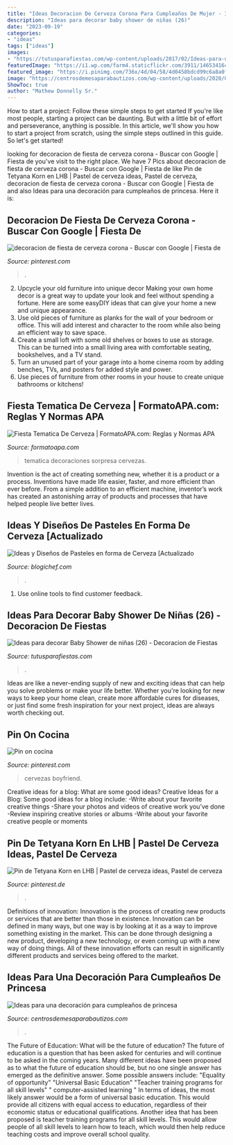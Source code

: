 ```yaml
---
title: "Ideas Decoracion De Cerveza Corona Para Cumpleaños De Mujer - Ideas Para Una Decoración Para Cumpleaños De Princesa"
description: "Ideas para decorar baby shower de niñas (26)"
date: "2023-09-19"
categories:
- "ideas"
tags: ["ideas"]
images:
- "https://tutusparafiestas.com/wp-content/uploads/2017/02/Ideas-para-decorar-Baby-Shower-de-niñas-26.jpg"
featuredImage: "https://i1.wp.com/farm4.staticflickr.com/3911/14653416438_852844cab5.jpg?resize=447%2C500&amp;ssl=1"
featured_image: "https://i.pinimg.com/736x/4d/04/58/4d0458bdcd99c6a8a0f4f14778bd6e44.jpg"
image: "https://centrosdemesaparabautizos.com/wp-content/uploads/2020/04/decoración-para-cumpleaños-de-princesa-para-niña-pequeña.jpg"
ShowToc: true
author: "Mathew Donnelly Sr."
---
```



How to start a project: Follow these simple steps to get started
If you're like most people, starting a project can be daunting. But with a little bit of effort and perseverance, anything is possible. In this article, we'll show you how to start a project from scratch, using the simple steps outlined in this guide. So let's get started!

	

		
looking for decoracion de fiesta de cerveza corona - Buscar con Google | Fiesta de you've visit to the right place. We have 7 Pics about decoracion de fiesta de cerveza corona - Buscar con Google | Fiesta de like Pin de Tetyana Korn en LHB | Pastel de cerveza ideas, Pastel de cerveza, decoracion de fiesta de cerveza corona - Buscar con Google | Fiesta de and also Ideas para una decoración para cumpleaños de princesa. Here it is:
		
    
## Decoracion De Fiesta De Cerveza Corona - Buscar Con Google | Fiesta De

<img loading=lazy src="https://i.pinimg.com/736x/4d/04/58/4d0458bdcd99c6a8a0f4f14778bd6e44.jpg" onerror="this.onerror=null;this.src='https://tse1.mm.bing.net/th?id=OIP.cf_KIfl1VroQVfkmNOqEsQHaHa&amp;pid=15.1';" alt="decoracion de fiesta de cerveza corona - Buscar con Google | Fiesta de">

_Source: pinterest.com_

>. 

	

2. Upcycle your old furniture into unique decor
Making your own home decor is a great way to update your look and feel without spending a fortune. Here are some easyDIY ideas that can give your home a new and unique appearance. 
1. Use old pieces of furniture as planks for the wall of your bedroom or office. This will add interest and character to the room while also being an efficient way to save space.
2. Create a small loft with some old shelves or boxes to use as storage. This can be turned into a small living area with comfortable seating, bookshelves, and a TV stand.
3. Turn an unused part of your garage into a home cinema room by adding benches, TVs, and posters for added style and power.
4. Use pieces of furniture from other rooms in your house to create unique bathrooms or kitchens!

    
## Fiesta Tematica De Cerveza | FormatoAPA.com: Reglas Y Normas APA

<img loading=lazy src="https://i.pinimg.com/originals/1c/4b/9e/1c4b9e88439ed738e29f704e3557f1d4.jpg" onerror="this.onerror=null;this.src='https://tse2.mm.bing.net/th?id=OIP.RAuL0zYJAmSwUEcHJYhalQHaJ4&amp;pid=15.1';" alt="Fiesta Tematica De Cerveza | FormatoAPA.com: Reglas y Normas APA">

_Source: formatoapa.com_

>tematica decoraciones sorpresa cervezas. 

	

Invention is the act of creating something new, whether it is a product or a process. Inventions have made life easier, faster, and more efficient than ever before. From a simple addition to an efficient machine, inventor’s work has created an astonishing array of products and processes that have helped people live better lives.

    
## Ideas Y Diseños De Pasteles En Forma De Cerveza [Actualizado

<img loading=lazy src="https://i1.wp.com/farm4.staticflickr.com/3911/14653416438_852844cab5.jpg?resize=447%2C500&amp;ssl=1" onerror="this.onerror=null;this.src='https://tse2.mm.bing.net/th?id=OIP.-xQOxaEr9UiS_wdhADeJ9wAAAA&amp;pid=15.1';" alt="Ideas y Diseños de Pasteles en forma de Cerveza [Actualizado">

_Source: blogichef.com_

>. 

	

1. Use online tools to find customer feedback.

    
## Ideas Para Decorar Baby Shower De Niñas (26) - Decoracion De Fiestas

<img loading=lazy src="https://tutusparafiestas.com/wp-content/uploads/2017/02/Ideas-para-decorar-Baby-Shower-de-niñas-26.jpg" onerror="this.onerror=null;this.src='https://tse1.mm.bing.net/th?id=OIP.qj8yI-P7NMKT88aHzhExdQHaHa&amp;pid=15.1';" alt="Ideas para decorar Baby Shower de niñas (26) - Decoracion de Fiestas">

_Source: tutusparafiestas.com_

>. 

	

Ideas are like a never-ending supply of new and exciting ideas that can help you solve problems or make your life better. Whether you're looking for new ways to keep your home clean, create more affordable cures for diseases, or just find some fresh inspiration for your next project, ideas are always worth checking out.

    
## Pin On Cocina

<img loading=lazy src="https://i.pinimg.com/originals/7a/db/c0/7adbc0f4ff69296699061f03c59bf2eb.jpg" onerror="this.onerror=null;this.src='https://tse4.mm.bing.net/th?id=OIP.pioIQsPhJ4RH5VDvBnGN9wHaNV&amp;pid=15.1';" alt="Pin on cocina">

_Source: pinterest.com_

>cervezas boyfriend. 

	

Creative ideas for a blog: What are some good ideas?
Creative Ideas for a Blog:
Some good ideas for a blog include: 
-Write about your favorite creative things 
-Share your photos and videos of creative work you’ve done 
-Review inspiring creative stories or albums 
-Write about your favorite creative people or moments

    
## Pin De Tetyana Korn En LHB | Pastel De Cerveza Ideas, Pastel De Cerveza

<img loading=lazy src="https://i.pinimg.com/736x/b7/c7/28/b7c7283146cf8c1af6b7310c88329e48.jpg" onerror="this.onerror=null;this.src='https://tse4.mm.bing.net/th?id=OIP.YtoiluVbuWuzb-u30ehjdgHaJ3&amp;pid=15.1';" alt="Pin de Tetyana Korn en LHB | Pastel de cerveza ideas, Pastel de cerveza">

_Source: pinterest.de_

>. 

	

Definitions of innovation:
Innovation is the process of creating new products or services that are better than those in existence. Innovation can be defined in many ways, but one way is by looking at it as a way to improve something existing in the market. This can be done through designing a new product, developing a new technology, or even coming up with a new way of doing things. All of these innovation efforts can result in significantly different products and services being offered to the market.

    
## Ideas Para Una Decoración Para Cumpleaños De Princesa

<img loading=lazy src="https://centrosdemesaparabautizos.com/wp-content/uploads/2020/04/decoración-para-cumpleaños-de-princesa-para-niña-pequeña.jpg" onerror="this.onerror=null;this.src='https://tse2.mm.bing.net/th?id=OIP.FhwCjevC-Od0UAjDg7U_qAAAAA&amp;pid=15.1';" alt="Ideas para una decoración para cumpleaños de princesa">

_Source: centrosdemesaparabautizos.com_

>. 

	

The Future of Education: What will be the future of education?
The future of education is a question that has been asked for centuries and will continue to be asked in the coming years. Many different ideas have been proposed as to what the future of education should be, but no one single answer has emerged as the definitive answer. Some possible answers include: 
"Equality of opportunity" 
"Universal Basic Education" 
"Teacher training programs for all skill levels" 
" computer-assisted learning "
In terms of ideas, the most likely answer would be a form of universal basic education. This would provide all citizens with equal access to education, regardless of their economic status or educational qualifications. Another idea that has been proposed is teacher training programs for all skill levels. This would allow people of all skill levels to learn how to teach, which would then help reduce teaching costs and improve overall school quality.

